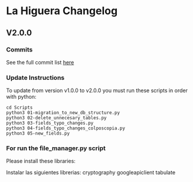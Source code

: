 # La Higuera Changelog

## V2.0.0

### Commits

See the full commit list [here](https://github.com/jmanwel/LaHiguera/compare/1.0.0...release/2.0.0)

### Update Instructions

To update from version v1.0.0 to v2.0.0 you must run these scripts in order with python:

```
cd Scripts
python3 01-migration_to_new_db_structure.py
python3 02-delete_unnecesary_tables.py
python3 03-fields_typo_changes.py
python3 04-fields_typo_changes_colposcopia.py
python3 05-new_fields.py
```

### For run the file_manager.py script

Please install these libraries:

Instalar las siguientes librerias:
cryptography
googleapiclient
tabulate
